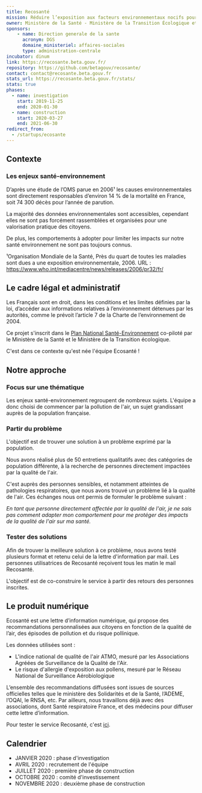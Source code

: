 ```yaml
---
title: Recosanté
mission: Réduire l’exposition aux facteurs environnementaux nocifs pour la santé
owner: Ministère de la Santé - Ministère de la Transition Écologique et Solidaire
sponsors:
    - name: Direction generale de la sante
      acronym: DGS
      domaine_ministeriel: affaires-sociales
      type: administration-centrale
incubator: dinum
link: https://recosante.beta.gouv.fr/
repository: https://github.com/betagouv/recosante/
contact: contact@recosante.beta.gouv.fr
stats_url: https://recosante.beta.gouv.fr/stats/
stats: true
phases:
  - name: investigation
    start: 2019-11-25
    end: 2020-01-30
  - name: construction
    start: 2020-03-27
    end: 2021-06-30
redirect_from:
  - /startups/ecosante
---
```


## Contexte

### Les enjeux santé-environnement

D’après une étude de l’OMS parue en 2006¹ les causes environnementales sont directement responsables d’environ 14 % de la mortalité en France, soit 74 300 décès pour l’année de parution. 

La majorité des données environnementales sont accessibles, cependant elles ne sont pas forcément rassemblées et organisées pour une valorisation pratique des citoyens.

De plus, les comportements à adopter pour limiter les impacts sur notre santé environnement ne sont pas toujours connus.

¹Organisation Mondiale de la Santé, Près du quart de toutes les maladies sont dues a une exposition environnementale, 2006. URL : https://www.who.int/mediacentre/news/releases/2006/pr32/fr/

## Le cadre légal et administratif

Les Français sont en droit, dans les conditions et les limites définies par la loi, d’accéder aux informations relatives à l’environnement détenues par les autorités, comme le prévoit l’article 7 de la Charte de l’environnement de 2004. 

Ce projet s'inscrit dans le [Plan National Santé-Environnement](https://solidarites-sante.gouv.fr/sante-et-environnement/les-plans-nationaux-sante-environnement/article/plan-national-sante-environnement-4-pnse-4-mon-environnement-ma-sante-2020-2024) co-piloté par le Ministère de la Santé et le Ministère de la Transition écologique. 

C'est dans ce contexte qu'est née l'équipe Ecosanté !

## Notre approche

### Focus sur une thématique

Les enjeux santé-environnement regroupent de nombreux sujets. L'équipe a donc choisi de commencer par la pollution de l'air, un sujet grandissant auprès de la population française. 

### Partir du problème

L'objectif est de trouver une solution à un problème exprimé par la population. 

Nous avons réalisé plus de 50 entretiens qualitatifs avec des catégories de population différente, à la recherche de personnes directement impactées par la qualité de l'air. 

C'est auprès des personnes sensibles, et notamment atteintes de pathologies respiratoires, que nous avons trouvé un problème lié à la qualité de l'air. Ces échanges nous ont permis de formuler le problème suivant : 

*En tant que personne directement affectée par la qualité de l'air, je ne sais pas comment adapter mon comportement pour me protéger des impacts de la qualité de l'air sur ma santé.*

### Tester des solutions

Afin de trouver la meilleure solution à ce problème, nous avons testé plusieurs format et retenu celui de la lettre d'information par mail. Les personnes utilisatrices de Recosanté reçoivent tous les matin le mail Recosanté.  

L'objectif est de co-construire le service à partir des retours des personnes inscrites. 


## Le produit numérique

Ecosanté est une lettre d’information numérique, qui propose des recommandations personnalisées aux citoyens en fonction de la qualité de l’air, des épisodes de pollution et du risque pollinique.

Les données utilisées sont :
- L'indice national de qualité de l'air ATMO, mesuré par les Associations Agréées de Surveillance de la Qualité de l'Air. 
- Le risque d'allergie d'exposition aux pollens, mesuré par le Réseau National de Surveillance Aérobiologique 

L’ensemble des recommandations diffusées sont issues de sources officielles telles que le ministère des Solidarités et de la Santé, l’ADEME, l’OQAI, le RNSA, etc. Par ailleurs, nous travaillons déjà avec des associations, dont Santé respiratoire France, et des médecins pour diffuser cette lettre d’information.

Pour tester le service Recosanté, c'est [ici](https://recosante.beta.gouv.fr/). 


## Calendrier

* JANVIER 2020 : phase d'investigation
* AVRIL 2020 : recrutement de l'équipe
* JUILLET 2020 : première phase de construction 
* OCTOBRE 2020 : comité d'investissement
* NOVEMBRE 2020 : deuxième phase de construction
